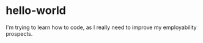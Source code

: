 # hello-world
I'm trying to learn how to code, as I really need to improve my employability prospects.
